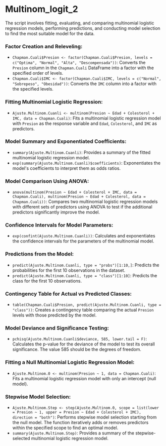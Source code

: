 # Multinom_logit_2

The script involves fitting, evaluating, and comparing multinomial logistic regression models, performing predictions, and conducting model selection to find the most suitable model for the data.

### Factor Creation and Releveling:

- `Chapman.Cuali$Presion <- factor(Chapman.Cuali$Presion, levels = c("Optima", "Normal", "Alta", "Descompensada"))`: Converts the `Presion` column in the `Chapman.Cuali` DataFrame into a factor with the specified order of levels.
- `Chapman.Cuali$IMC <- factor(Chapman.Cuali$IMC, levels = c("Normal", "Sobrepeso", "Obesidad"))`: Converts the `IMC` column into a factor with the specified levels.

### Fitting Multinomial Logistic Regression:

- `Ajuste.Multinom.Cuanli <- multinom(Presion ~ Edad + Colesterol + IMC, data = Chapman.Cuali)`: Fits a multinomial logistic regression model with `Presion` as the response variable and `Edad`, `Colesterol`, and `IMC` as predictors.

### Model Summary and Exponentiated Coefficients:

- `summary(Ajuste.Multinom.Cuanli)`: Provides a summary of the fitted multinomial logistic regression model.
- `exp(summary(Ajuste.Multinom.Cuanli)$coefficients)`: Exponentiates the model's coefficients to interpret them as odds ratios.

### Model Comparison Using ANOVA:

- `anova(multinom(Presion ~ Edad + Colesterol + IMC, data = Chapman.Cuali), multinom(Presion ~ Edad + Colesterol, data = Chapman.Cuali))`: Compares two multinomial logistic regression models with different sets of predictors using ANOVA to test if the additional predictors significantly improve the model.

### Confidence Intervals for Model Parameters:

- `exp(confint(Ajuste.Multinom.Cuanli))`: Calculates and exponentiates the confidence intervals for the parameters of the multinomial model.

### Predictions from the Model:

- `predict(Ajuste.Multinom.Cuanli, type = "probs")[1:10,]`: Predicts the probabilities for the first 10 observations in the dataset.
- `predict(Ajuste.Multinom.Cuanli, type = "class")[1:10]`: Predicts the class for the first 10 observations.

### Contingency Table for Actual vs Predicted Classes:

- `table(Chapman.Cuali$Presion, predict(Ajuste.Multinom.Cuanli, type = "class"))`: Creates a contingency table comparing the actual `Presion` levels with those predicted by the model.

### Model Deviance and Significance Testing:

- `pchisq(Ajuste.Multinom.Cuanli$deviance, 585, lower.tail = F)`: Calculates the p-value for the deviance of the model to test its overall significance. The value 585 should be the degrees of freedom.

### Fitting a Null Multinomial Logistic Regression Model:

- `Ajuste.Multinom.0 <- multinom(Presion ~ 1, data = Chapman.Cuali)`: Fits a multinomial logistic regression model with only an intercept (null model).

### Stepwise Model Selection:

- `Ajuste.Multinom.Step <- step(Ajuste.Multinom.0, scope = list(lower = Presion ~ 1, upper = Presion ~ Edad + Colesterol + IMC), direction = "both")`: Performs stepwise model selection starting from the null model. The function iteratively adds or removes predictors within the specified scope to find an optimal model.
- `summary(Ajuste.Multinom.Step)`: Provides a summary of the stepwise-selected multinomial logistic regression model.

